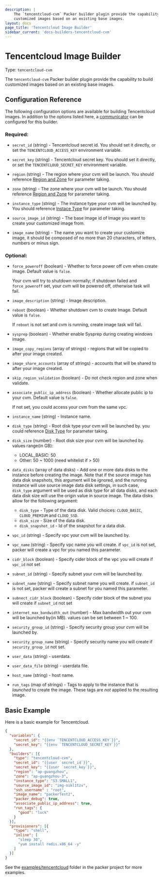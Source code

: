 ```yaml
---
description: |
    The `tencentcloud-cvm` Packer builder plugin provide the capability to build
    customized images based on an existing base images.
layout: docs
page_title: 'Tencentcloud Image Builder'
sidebar_current: 'docs-builders-tencentcloud-cvm'
---
```


# Tencentcloud Image Builder

Type: `tencentcloud-cvm`

The `tencentcloud-cvm` Packer builder plugin provide the capability to build
customized images based on an existing base images.

## Configuration Reference

The following configuration options are available for building Tencentcloud images.
In addition to the options listed here,
a [communicator](/docs/templates/communicator.html) can be configured for this
builder.

### Required:

-   `secret_id` (string) - Tencentcloud secret id. You should set it directly,
    or set the `TENCENTCLOUD_ACCESS_KEY` environment variable.

-   `secret_key` (string) - Tencentcloud secret key. You should set it directly,
    or set the `TENCENTCLOUD_SECRET_KEY` environment variable.

-   `region` (string) - The region where your cvm will be launch. You should
    reference [Region and Zone](https://cloud.tencent.com/document/product/213/6091)
     for parameter taking.

-   `zone` (string) - The zone where your cvm will be launch. You should
    reference [Region and Zone](https://cloud.tencent.com/document/product/213/6091)
     for parameter taking.

-   `instance_type` (string) - The instance type your cvm will be launched by.
    You should reference [Instace Type](https://cloud.tencent.com/document/product/213/11518)
     for parameter taking.

-   `source_image_id` (string) - The base image id of Image you want to create
    your customized image from.

-   `image_name` (string) - The name you want to create your customize image,
    it should be composed of no more than 20 characters, of letters, numbers
    or minus sign.

### Optional:

-   `force_poweroff` (boolean) - Whether to force power off cvm when create image.
    Default value is `false`.

    Your cvm will try to shutdown normally; if shutdown failed and `force_poweroff`
    set, your cvm will be powered off, otherwise task will fail.

-   `image_description` (string) - Image description.

-   `reboot` (boolean) - Whether shutdown cvm to create Image. Default value is
    `false`.

    If `reboot` is not set and cvm is running, create image task will fail.

-   `sysprep` (boolean) - Whether enable Sysprep during creating windows image.

-   `image_copy_regions` (array of strings) - regions that will be copied to after
    your image created.

-   `image_share_accounts` (array of strings) - accounts that will be shared to
    after your image created.

-   `skip_region_validation` (boolean) - Do not check region and zone when validate.

-   `associate_public_ip_address` (boolean) - Whether allocate public ip to your cvm.
    Default value is `false`.

    If not set, you could access your cvm from the same vpc.

-   `instance_name` (string) - Instance name.

-   `disk_type` (string) - Root disk type your cvm will be launched by. you could
    reference [Disk Type](https://cloud.tencent.com/document/api/213/15753#SystemDisk)
    for parameter taking.

-   `disk_size` (number) - Root disk size your cvm will be launched by. values range(in GB):
    -  LOCAL_BASIC: 50
    -  Other: 50 ~ 1000 (need whitelist if > 50)

-   `data_disks` (array of data disks) - Add one or more data disks to the instance before creating the
    image. Note that if the source image has data disk snapshots, this argument will be ignored, and
    the running instance will use source image data disk settings, in such case, `disk_type`
    argument will be used as disk type for all data disks, and each data disk size will use the
    origin value in source image.
    The data disks allow for the following argument:
    -  `disk_type` - Type of the data disk. Valid choices: `CLOUD_BASIC`, `CLOUD_PREMIUM` and `CLOUD_SSD`.
    -  `disk_size` - Size of the data disk.
    -  `disk_snapshot_id` - Id of the snapshot for a data disk.

-   `vpc_id` (string) - Specify vpc your cvm will be launched by.

-   `vpc_name` (string) - Specify vpc name you will create. if `vpc_id` is not set, packer will
    create a vpc for you named this parameter.

-   `cidr_block` (boolean) - Specify cider block of the vpc you will create if `vpc_id` not set

-   `subnet_id` (string) - Specify subnet your cvm will be launched by.

-   `subnet_name` (string) - Specify subnet name you will create. if `subnet_id` is not set, packer will
    create a subnet for you named this parameter.

-   `subnect_cidr_block` (boolean) - Specify cider block of the subnet you will create if
    `subnet_id` not set

-   `internet_max_bandwidth_out` (number) - Max bandwidth out your cvm will be launched by(in MB).
    values can be set between 1 ~ 100.

-   `security_group_id` (string) - Specify security group your cvm will be launched by.

-   `security_group_name` (string) - Specify security name you will create if `security_group_id` not set.

-   `user_data` (string) - userdata.

-   `user_data_file` (string) - userdata file.

-   `host_name` (string) - host name.

-   `run_tags` (map of strings) - Tags to apply to the instance that is *launched* to create the image.
    These tags are *not* applied to the resulting image.

## Basic Example

Here is a basic example for Tencentcloud.

``` json
{
  "variables": {
    "secret_id": "{{env `TENCENTCLOUD_ACCESS_KEY`}}",
    "secret_key": "{{env `TENCENTCLOUD_SECRET_KEY`}}"
  },
  "builders": [{
    "type": "tencentcloud-cvm",
    "secret_id": "{{user `secret_id`}}",
    "secret_key": "{{user `secret_key`}}",
    "region": "ap-guangzhou",
    "zone": "ap-guangzhou-3",
    "instance_type": "S3.SMALL1",
    "source_image_id": "img-oikl1tzv",
    "ssh_username" : "root",
    "image_name": "packerTest2",
    "packer_debug": true,
    "associate_public_ip_address": true,
    "run_tags": {
      "good": "luck"
    }
  }],
  "provisioners": [{
    "type": "shell",
    "inline": [
      "sleep 30",
      "yum install redis.x86_64 -y"
    ]
  }]
}
```

See the
[examples/tencentcloud](https://github.com/hashicorp/packer/tree/master/examples/tencentcloud)
folder in the packer project for more examples.
